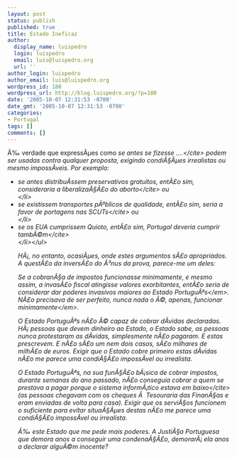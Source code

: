 ```yaml
---
layout: post
status: publish
published: true
title: Estado Ineficaz
author:
  display_name: luispedro
  login: luispedro
  email: luis@luispedro.org
  url: ''
author_login: luispedro
author_email: luis@luispedro.org
wordpress_id: 180
wordpress_url: http://blog.luispedro.org/?p=180
date: '2005-10-07 12:31:53 -0700'
date_gmt: '2005-10-07 12:31:53 -0700'
categories:
- Portugal
tags: []
comments: []
---
```

<p>&Atilde;&permil; verdade que express&Atilde;&micro;es como <cite>se antes se fizesse ....<&#47;cite> podem ser usadas contra qualquer proposta, exigindo condi&Atilde;&sect;&Atilde;&micro;es irrealistas ou mesmo imposs&Atilde;&shy;veis. Por exemplo:</p>
<ul>
<li><cite>se antes distribu&Atilde;&shy;ssem preservativos gratuitos, ent&Atilde;&pound;o sim, consideraria a liberaliza&Atilde;&sect;&Atilde;&pound;o do aborto<&#47;cite> ou<br />
<&#47;li>
<li><cite>se existissem transportes p&Atilde;&ordm;blicos de qualidade, ent&Atilde;&pound;o sim, seria a favor de portagens nas SCUTs<&#47;cite> ou<br />
<&#47;li>
<li><cite>se os EUA cumprissem Quioto, ent&Atilde;&pound;o sim, Portugal deveria cumprir tamb&Atilde;&copy;m<&#47;cite><br />
<&#47;li><&#47;ul></p>
<p>H&Atilde;&iexcl;, no entanto, ocasi&Atilde;&micro;es, onde estes argumentos s&Atilde;&pound;o apropriados. A quest&Atilde;&pound;o da invers&Atilde;&pound;o do &Atilde;&sup3;nus da prova, parece-me um deles:</p>
<p><em>Se a cobran&Atilde;&sect;a de impostos funcionasse minimamente, e mesmo assim, a invas&Atilde;&pound;o fiscal atingisse valores exorbitantes, ent&Atilde;&pound;o seria de considerar dar poderes invasivos maiores ao Estado Portugu&Atilde;&ordf;s<&#47;em>. N&Atilde;&pound;o precisava de ser perfeito, nunca nada o &Atilde;&copy;, apenas, funcionar <em>minimamente<&#47;em>.</p>
<p>O Estado Portugu&Atilde;&ordf;s n&Atilde;&pound;o &Atilde;&copy; capaz de cobrar d&Atilde;&shy;vidas declaradas. H&Atilde;&iexcl; pessoas que devem dinheiro ao Estado, o Estado sabe, as pessoas nunca protestaram as d&Atilde;&shy;vidas, simplesmente n&Atilde;&pound;o pagaram. E estas prescrevem. E n&Atilde;&pound;o s&Atilde;&pound;o um nem dois casos, s&Atilde;&pound;o milhares de milh&Atilde;&pound;o de euros. Exigir que o Estado cobre primeiro estas d&Atilde;&shy;vidas n&Atilde;&pound;o me parece uma condi&Atilde;&sect;&Atilde;&pound;o imposs&Atilde;&shy;vel ou irrealista.</p>
<p>O Estado Portugu&Atilde;&ordf;s, na sua fun&Atilde;&sect;&Atilde;&pound;o b&Atilde;&iexcl;sica de cobrar impostos, durante semanas do ano passado, n&Atilde;&pound;o conseguia cobrar a quem se prestava a pagar porque o <cite>sistema inform&Atilde;&iexcl;tico estava em baixo<&#47;cite> (as pessoas chegavam com os cheques &Atilde;&nbsp; Tesouraria das Finan&Atilde;&sect;as e eram enviadas de volta para casa). Exigir que os servi&Atilde;&sect;os funcionem o suficiente para evitar situa&Atilde;&sect;&Atilde;&micro;es destas n&Atilde;&pound;o me parece uma condi&Atilde;&sect;&Atilde;&pound;o imposs&Atilde;&shy;vel ou irrealista.</p>
<p>&Atilde;&permil; este Estado que me pede mais poderes. A Justi&Atilde;&sect;a Portuguesa que demora anos a conseguir uma condena&Atilde;&sect;&Atilde;&pound;o, demorar&Atilde;&iexcl; ela anos a declarar algu&Atilde;&copy;m inocente?</p>

